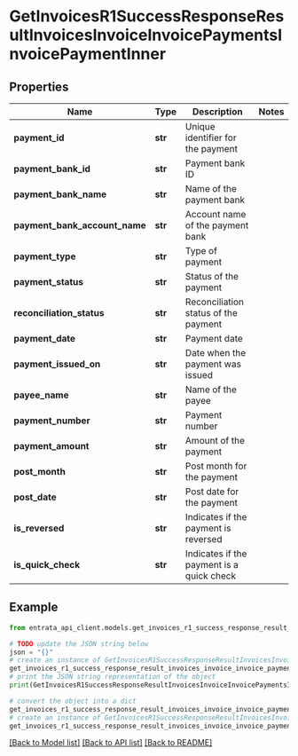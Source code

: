 # GetInvoicesR1SuccessResponseResultInvoicesInvoiceInvoicePaymentsInvoicePaymentInner


## Properties

Name | Type | Description | Notes
------------ | ------------- | ------------- | -------------
**payment_id** | **str** | Unique identifier for the payment | 
**payment_bank_id** | **str** | Payment bank ID | 
**payment_bank_name** | **str** | Name of the payment bank | 
**payment_bank_account_name** | **str** | Account name of the payment bank | 
**payment_type** | **str** | Type of payment | 
**payment_status** | **str** | Status of the payment | 
**reconciliation_status** | **str** | Reconciliation status of the payment | 
**payment_date** | **str** | Payment date | 
**payment_issued_on** | **str** | Date when the payment was issued | 
**payee_name** | **str** | Name of the payee | 
**payment_number** | **str** | Payment number | 
**payment_amount** | **str** | Amount of the payment | 
**post_month** | **str** | Post month for the payment | 
**post_date** | **str** | Post date for the payment | 
**is_reversed** | **str** | Indicates if the payment is reversed | 
**is_quick_check** | **str** | Indicates if the payment is a quick check | 

## Example

```python
from entrata_api_client.models.get_invoices_r1_success_response_result_invoices_invoice_invoice_payments_invoice_payment_inner import GetInvoicesR1SuccessResponseResultInvoicesInvoiceInvoicePaymentsInvoicePaymentInner

# TODO update the JSON string below
json = "{}"
# create an instance of GetInvoicesR1SuccessResponseResultInvoicesInvoiceInvoicePaymentsInvoicePaymentInner from a JSON string
get_invoices_r1_success_response_result_invoices_invoice_invoice_payments_invoice_payment_inner_instance = GetInvoicesR1SuccessResponseResultInvoicesInvoiceInvoicePaymentsInvoicePaymentInner.from_json(json)
# print the JSON string representation of the object
print(GetInvoicesR1SuccessResponseResultInvoicesInvoiceInvoicePaymentsInvoicePaymentInner.to_json())

# convert the object into a dict
get_invoices_r1_success_response_result_invoices_invoice_invoice_payments_invoice_payment_inner_dict = get_invoices_r1_success_response_result_invoices_invoice_invoice_payments_invoice_payment_inner_instance.to_dict()
# create an instance of GetInvoicesR1SuccessResponseResultInvoicesInvoiceInvoicePaymentsInvoicePaymentInner from a dict
get_invoices_r1_success_response_result_invoices_invoice_invoice_payments_invoice_payment_inner_from_dict = GetInvoicesR1SuccessResponseResultInvoicesInvoiceInvoicePaymentsInvoicePaymentInner.from_dict(get_invoices_r1_success_response_result_invoices_invoice_invoice_payments_invoice_payment_inner_dict)
```
[[Back to Model list]](../README.md#documentation-for-models) [[Back to API list]](../README.md#documentation-for-api-endpoints) [[Back to README]](../README.md)


